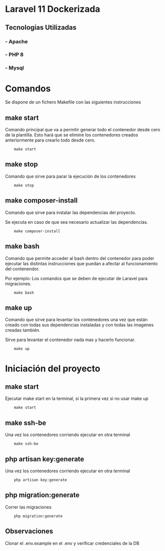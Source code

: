 # Laravel 11 Dockerizada

## Tecnologías Utilizadas

### - Apache
### - PHP 8
### - Mysql

# Comandos

Se dispone de un fichero Makefile con las siguientes instrucciones

## make start

Comando principal que va a permitir generar todo el contenedor desde cero de la plantilla. Esto hará que se elimine los contenedores creados anteriormente para crearlo todo desde cero.

```
    make start
```

## make stop

Comando que sirve para parar la ejecución de los contenedores

```
    make stop
```

## make composer-install

Comando que sirve para instalar las dependencias del proyecto. 

Se ejecuta en caso de que sea necesario actualizar las dependencias.

```
    make composer-install
```

## make bash

Comando que permite acceder al bash dentro del contenedor para poder ejecutar las distintas instrucciones que puedan a afectar al funcionamiento del contenendor.

Por ejemplo: Los comandos que se deben de ejecutar de Laravel para migraciones.

```
    make bash
```

## make up

Comando que sirve para levantar los contenedores una vez que están creado con todas sus dependencias instaladas y con todas las imagenes creadas también.

Sirve para levantar el contenedor nada mas y hacerlo funcionar.

```
    make up
```
# Iniciación del proyecto 

## make start

Ejecutar make start en la terminal, si la primera vez si no usar make up

```
    make start
```

## make ssh-be

Una vez los contenedores corriendo ejecutar en otra terminal

```
    make ssh-be
```

## php artisan key:generate

Una vez los contenedores corriendo ejecutar en otra terminal

```
    php artisan key:generate
```

## php migration:generate

Correr las migraciones

```
    php migration:generate
```

## Observaciones

Clonar el .env.example en el .env y verificar credenciales de la DB

